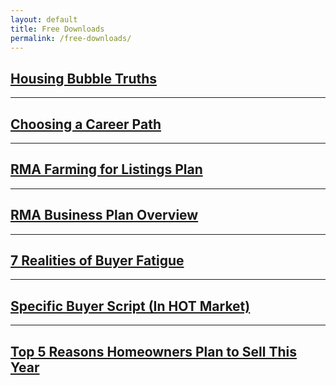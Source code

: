 ```yaml
---
layout: default
title: Free Downloads
permalink: /free-downloads/
---
```


## <a target="_blank" rel="noopener" href="https://drive.google.com/file/d/1z255PaBdPufdqiC10P9mUSNgs4WmLZMe/view">Housing Bubble Truths</a>

---

## <a target="_blank" rel="noopener" href="https://drive.google.com/file/d/1BFElPrs7aSihDRRNUceI-kn8Y1_rrPQs/view">Choosing a Career Path</a>

---

## <a target="_blank" rel="noopener" href="https://drive.google.com/file/d/19niGvEVPU6gAoa73kLtanoSa_mvgOCr9/view">RMA Farming for Listings Plan</a>

---

## <a target="_blank" rel="noopener" href="https://drive.google.com/file/d/1ee7vGGYdXCrmjY73AMEFbKTUaLdd57ZR/view">RMA Business Plan Overview</a>

---

## <a target="_blank" rel="noopener" href="https://drive.google.com/file/d/1s83kWjRxTlvATcXFHzHF5y_hVSeFVKms/view">7 Realities of Buyer Fatigue</a>

---

## <a target="_blank" rel="noopener" href="https://drive.google.com/file/d/1_L6qCrl_sGAbSjsauUJ7RT-1PqzHzeuE/view">Specific Buyer Script (In HOT Market)</a>

---

## <a target="_blank" rel="noopener" href="https://drive.google.com/file/d/1oPmBOPGpaHLO7K85eKsIz8rC0lFLC_5e/view">Top 5 Reasons Homeowners Plan to Sell This Year</a>